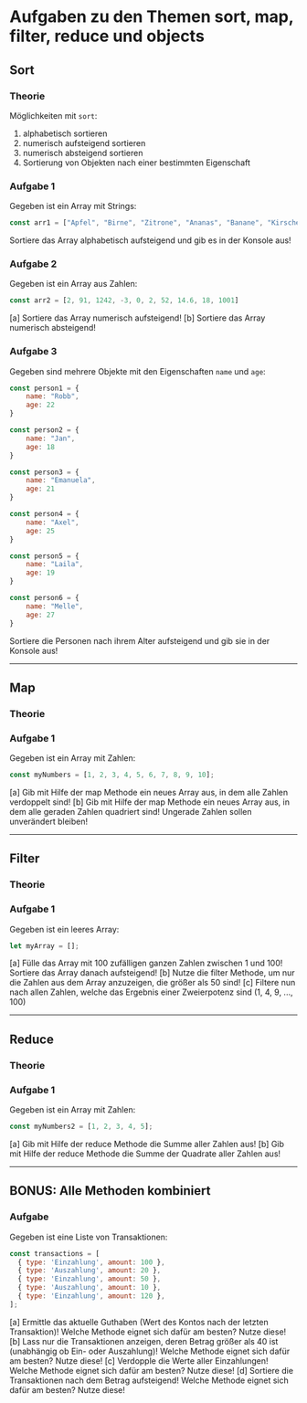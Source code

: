 # Aufgaben zu den Themen sort, map, filter, reduce und objects

## Sort

### Theorie

Möglichkeiten mit `sort`:

1. alphabetisch sortieren
2. numerisch aufsteigend sortieren
3. numerisch absteigend sortieren
4. Sortierung von Objekten nach einer bestimmten Eigenschaft
 
### Aufgabe 1

Gegeben ist ein Array mit Strings:

```javascript
const arr1 = ["Apfel", "Birne", "Zitrone", "Ananas", "Banane", "Kirsche", "Mango", "Pfirsich", "Marille", "Zwetschke"];
```

Sortiere das Array alphabetisch aufsteigend und gib es in der Konsole aus!

### Aufgabe 2

Gegeben ist ein Array aus Zahlen:

```javascript
const arr2 = [2, 91, 1242, -3, 0, 2, 52, 14.6, 18, 1001]
```

[a] Sortiere das Array numerisch aufsteigend!
[b] Sortiere das Array numerisch absteigend!

### Aufgabe 3

Gegeben sind mehrere Objekte mit den Eigenschaften `name` und `age`:

```javascript
const person1 = {
    name: "Robb",
    age: 22
}

const person2 = {
    name: "Jan",
    age: 18
}

const person3 = {
    name: "Emanuela",
    age: 21
}

const person4 = {
    name: "Axel",
    age: 25
}

const person5 = {
    name: "Laila",
    age: 19
}

const person6 = {
    name: "Melle",
    age: 27
}
```

Sortiere die Personen nach ihrem Alter aufsteigend und gib sie in der Konsole aus!

__________________________________

## Map

### Theorie

### Aufgabe 1

Gegeben ist ein Array mit Zahlen:

```javascript
const myNumbers = [1, 2, 3, 4, 5, 6, 7, 8, 9, 10];
```

[a] Gib mit Hilfe der map Methode ein neues Array aus, in dem alle Zahlen verdoppelt sind!
[b] Gib mit Hilfe der map Methode ein neues Array aus, in dem alle geraden Zahlen quadriert sind! Ungerade Zahlen sollen unverändert bleiben!

__________________________________

## Filter

### Theorie

### Aufgabe 1

Gegeben ist ein leeres Array:

```javascript
let myArray = [];
```

[a] Fülle das Array mit 100 zufälligen ganzen Zahlen zwischen 1 und 100! Sortiere das Array danach aufsteigend!
[b] Nutze die filter Methode, um nur die Zahlen aus dem Array anzuzeigen, die größer als 50 sind!
[c] Filtere nun nach allen Zahlen, welche das Ergebnis einer Zweierpotenz sind (1, 4, 9, ..., 100)

__________________________________

## Reduce

### Theorie

### Aufgabe 1

Gegeben ist ein Array mit Zahlen:

```javascript
const myNumbers2 = [1, 2, 3, 4, 5];
```

[a] Gib mit Hilfe der reduce Methode die Summe aller Zahlen aus!
[b] Gib mit Hilfe der reduce Methode die Summe der Quadrate aller Zahlen aus!

__________________________________

## BONUS: Alle Methoden kombiniert

### Aufgabe

Gegeben ist eine Liste von Transaktionen:

```javascript
const transactions = [
  { type: 'Einzahlung', amount: 100 },
  { type: 'Auszahlung', amount: 20 },
  { type: 'Einzahlung', amount: 50 },
  { type: 'Auszahlung', amount: 10 },
  { type: 'Einzahlung', amount: 120 },
];
```

[a] Ermittle das aktuelle Guthaben (Wert des Kontos nach der letzten Transaktion)! Welche Methode eignet sich dafür am besten? Nutze diese!
[b] Lass nur die Transaktionen anzeigen, deren Betrag größer als 40 ist (unabhängig ob Ein- oder Auszahlung)! Welche Methode eignet sich dafür am besten? Nutze diese!
[c] Verdopple die Werte aller Einzahlungen! Welche Methode eignet sich dafür am besten? Nutze diese!
[d] Sortiere die Transaktionen nach dem Betrag aufsteigend! Welche Methode eignet sich dafür am besten? Nutze diese!
